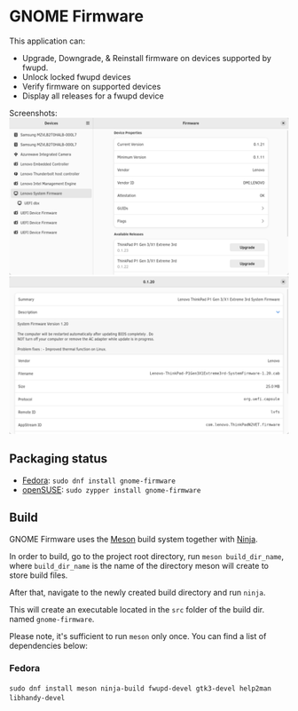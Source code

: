GNOME Firmware
==============

This application can:
* Upgrade, Downgrade, & Reinstall firmware on devices supported by fwupd.
* Unlock locked fwupd devices
* Verify firmware on supported devices
* Display all releases for a fwupd device

Screenshots:
![devices](data/appdata/ss-devices.png)
![releases](data/appdata/ss-releases.png)

Packaging status
----------------

* [Fedora](https://apps.fedoraproject.org/packages/gnome-firmware): `sudo dnf install gnome-firmware`
* [openSUSE](https://software.opensuse.org/package/gnome-firmware): `sudo zypper install gnome-firmware`


Build
-----

GNOME Firmware uses the [Meson](https://mesonbuild.com/) build system together with [Ninja](https://ninja-build.org/).

In order to build, go to the project root directory, run `meson build_dir_name`, where `build_dir_name` is the name of the directory meson will create to store build files.

After that, navigate to the newly created build directory and run `ninja`.

This will create an executable located in the `src` folder of the build dir. named `gnome-firmware`.

Please note, it's sufficient to run `meson` only once. You can find a list of dependencies below:

### Fedora
`sudo dnf install meson ninja-build fwupd-devel gtk3-devel help2man libhandy-devel`
